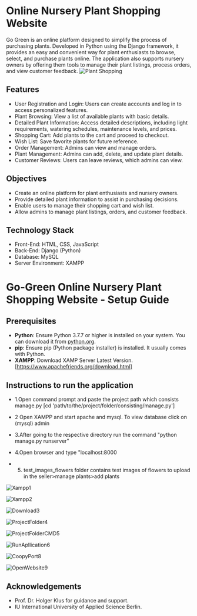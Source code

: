 # Online Nursery Plant Shopping Website
Go Green is an online platform designed to simplify the process of purchasing plants. Developed in Python using the Django framework, it provides an easy and convenient way for plant enthusiasts to browse, select, and purchase plants online. The application also supports nursery owners by offering them tools to manage their plant listings, process orders, and view customer feedback.
![Plant Shopping](https://github.com/user-attachments/assets/06750d5a-e89b-436a-b0f9-57b3291b3c77)

## Features
- User Registration and Login: Users can create accounts and log in to access personalized features.
- Plant Browsing: View a list of available plants with basic details.
- Detailed Plant Information: Access detailed descriptions, including light requirements, watering schedules, maintenance levels, and prices.
- Shopping Cart: Add plants to the cart and proceed to checkout.
- Wish List: Save favorite plants for future reference.
- Order Management: Admins can view and manage orders.
- Plant Management: Admins can add, delete, and update plant details.
- Customer Reviews: Users can leave reviews, which admins can view.
## Objectives
- Create an online platform for plant enthusiasts and nursery owners.
- Provide detailed plant information to assist in purchasing decisions.
- Enable users to manage their shopping cart and wish list.
- Allow admins to manage plant listings, orders, and customer feedback.
## Technology Stack
- Front-End: HTML, CSS, JavaScript
- Back-End: Django (Python)
- Database: MySQL
- Server Environment: XAMPP 
# Go-Green Online Nursery Plant Shopping Website - Setup Guide

## Prerequisites
- **Python**: Ensure Python 3.7.7 or higher is installed on your system. You can download it from [python.org](https://www.python.org/).
- **pip**: Ensure pip (Python package installer) is installed. It usually comes with Python.
- **XAMPP**:  Download XAMP Server Latest Version. [https://www.apachefriends.org/download.html] 

## Instructions to run the application
- 1.Open command prompt and paste the project path which consists manage.py [cd 'path/to/the/project/folder/consisting/manage.py']
  
- 2 Open XAMPP and start apache and mysql. To view database click on (mysql) admin

- 3.After going to the respective directory run the command "python manage.py runserver"

- 4.Open browser and type "localhost:8000
  
- 5. test_images_flowers folder contains test images of flowers to upload in the seller>manage plants>add plants
     
![Xampp1](https://github.com/user-attachments/assets/da7daa36-1f22-4870-9b76-f4f85b3a2fee)

![Xampp2](https://github.com/user-attachments/assets/e4c3dfb7-966d-4c1a-bfb9-231415086b25)

![Download3](https://github.com/user-attachments/assets/baa1aeff-e072-4495-a1e9-c8c25d1f6069)

![ProjectFolder4](https://github.com/user-attachments/assets/e4024909-9af9-450d-975a-21359a4c75e6)

![ProjectFolderCMD5](https://github.com/user-attachments/assets/46f3804d-43f0-4a0b-b8d4-db4e8c4491b7)

![RunApllication6](https://github.com/user-attachments/assets/9eeaf993-4ec3-411c-84ff-4113332e72c1)

![CoopyPort8](https://github.com/user-attachments/assets/f3bb7e40-ca33-4082-8391-f2a3fb38c4d0)

![OpenWebsite9](https://github.com/user-attachments/assets/31d68fcc-b399-4064-a0e2-131385bed71f)


## Acknowledgements
- Prof. Dr. Holger Klus for guidance and support.
- IU International University of Applied Science Berlin.

